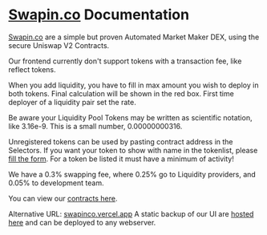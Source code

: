 # [Swapin.co](https://Swapin.co/) Documentation

[Swapin.co](https://Swapin.co/) are a simple but proven Automated Market Maker DEX, using the secure Uniswap V2 Contracts.

Our frontend currently don't support tokens with a transaction fee, like reflect tokens.

When you add liquidity, you have to fill in max amount you wish to deploy in both tokens. Final calculation will be shown in the red box. 
First time deployer of a liquidity pair set the rate.

Be aware your Liquidity Pool Tokens may be written as scientific notation, like 3.16e-9. This is a small number, 0.00000000316. 

Unregistered tokens can be used by pasting contract address in the Selectors. 
If you want your token to show with name in the tokenlist, please [fill the form](https://forms.gle/qFdcJTx13Qt13LHJA). For a token be listed it must have a minimum of activity!

We have a 0.3% swapping fee, where 0.25% go to Liquidity providers, and 0.05% to development team.

You can view our [contracts here](https://github.com/swapinco/contracts).

Alternative URL:  [swapinco.vercel.app](https://swapinco.vercel.app/)
A static backup of our UI are [hosted here](https://github.com/swapinco/frontend) and can be deployed to any webserver.

